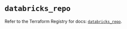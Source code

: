 # `databricks_repo`

Refer to the Terraform Registry for docs: [`databricks_repo`](https://registry.terraform.io/providers/databricks/databricks/1.50.0/docs/resources/repo).
